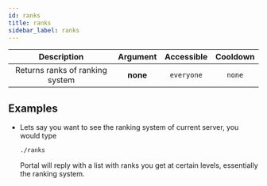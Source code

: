 ```yaml
---
id: ranks
title: ranks
sidebar_label: ranks
---
```


|           Description           | Argument | Accessible | Cooldown |
| :-----------------------------: | :------: | :--------: | :------: |
| Returns ranks of ranking system | **none** | `everyone` |  `none`  |

## Examples

- Lets say you want to see the ranking system of current server, you would type

  ```bash
  ./ranks
  ```

  Portal will reply with a list with ranks you get at certain levels, essentially the ranking system.
